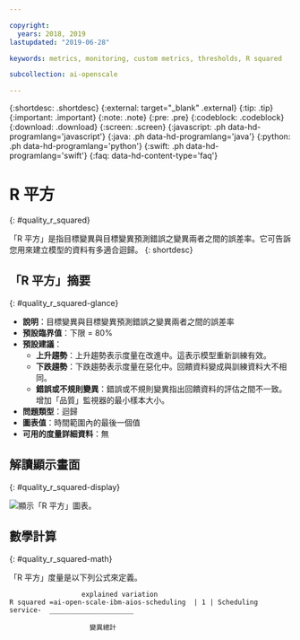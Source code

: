 ```yaml
---

copyright:
  years: 2018, 2019
lastupdated: "2019-06-28"

keywords: metrics, monitoring, custom metrics, thresholds, R squared

subcollection: ai-openscale

---
```


{:shortdesc: .shortdesc}
{:external: target="_blank" .external}
{:tip: .tip}
{:important: .important}
{:note: .note}
{:pre: .pre}
{:codeblock: .codeblock}
{:download: .download}
{:screen: .screen}
{:javascript: .ph data-hd-programlang='javascript'}
{:java: .ph data-hd-programlang='java'}
{:python: .ph data-hd-programlang='python'}
{:swift: .ph data-hd-programlang='swift'}
{:faq: data-hd-content-type='faq'}

# R 平方
{: #quality_r_squared}

「R 平方」是指目標變異與目標變異預測錯誤之變異兩者之間的誤差率。它可告訴您用來建立模型的資料有多適合迴歸。
{: shortdesc}

## 「R 平方」摘要
{: #quality_r_squared-glance}

- **說明**：目標變異與目標變異預測錯誤之變異兩者之間的誤差率
- **預設臨界值**：下限 = 80%
- **預設建議**：
   - **上升趨勢**：上升趨勢表示度量在改進中。這表示模型重新訓練有效。
   - **下跌趨勢**：下跌趨勢表示度量在惡化中。回饋資料變成與訓練資料大不相同。
   - **錯誤或不規則變異**：錯誤或不規則變異指出回饋資料的評估之間不一致。增加「品質」監視器的最小樣本大小。
- **問題類型**：迴歸
- **圖表值**：時間範圍內的最後一個值
- **可用的度量詳細資料**：無

## 解讀顯示畫面
{: #quality_r_squared-display}

![顯示「R 平方」圖表。](images/xxxx.png)

## 數學計算
{: #quality_r_squared-math}

「R 平方」度量是以下列公式來定義。

```
                  explained variation
R squared =ai-open-scale-ibm-aios-scheduling  | 1 | Scheduling service-  _____________________

                    變異總計
```

